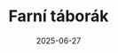 ---
title: "Farní táborák"
type: event
date: 2025-06-27
day: 27
month: čvn
show: "Přijďte zakončit uplynulý školní rok!"
titimg: "/imgs/aktuality/25-6-22.jpg"
---